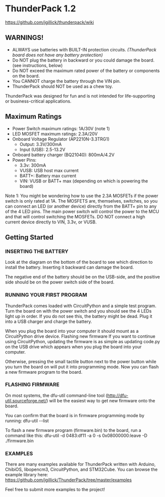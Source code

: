 ThunderPack 1.2
===============
https://github.com/jgillick/thunderpack/wiki


WARNINGS!
----------------
* ALWAYS use batteries with BUILT-IN protection circuits. _(ThunderPack board does not have any battery protection)_
* Do NOT plug the battery in backward or you could damage the board. (see instructions, below)
* Do NOT exceed the maximum rated power of the battery or components on the board.
* You CANNOT charge the battery through the VIN pin.
* ThunderPack should NOT be used as a chew toy.

ThunderPack was designed for fun and is not intended for life-supporting or business-critical applications.

Maximum Ratings
----------------
* Power Switch maximum ratings: 1A/30V (note 1)
* LED MOSFET maximum ratings:  2.3A/20V
* Onboard Voltage Regulator (AP2210N-3.3TRG1)
  * Output: 3.3V/300mA
  * Input (USB): 2.5-13.2V
* Onboard battery charger (BQ21040): 800mA/4.2V
* Power Pins:
  * 3.3v: 300mA
  * VUSB: USB host max current
  * BATT+: Battery max current
  * VIN: VUSB or BATT+ max (depending on which is powering the board)

Note 1:
You might be wondering how to use the 2.3A MOSFETs if the power switch is only rated at 1A. The MOSFETS are, themselves, switches, so you can connect an LED (or another device) directly from the BATT+ pin to any of the 4 LED pins. The main power switch will control the power to the MCU and that will control switching the MOSFETs. DO NOT connect a high current device directly to VIN, 3.3v, or VUSB.

Getting Started
----------------

### INSERTING THE BATTERY
Look at the diagram on the bottom of the board to see which direction to install the battery. Inserting it backward can damage the board.

The negative end of the battery should be on the USB-side, and the positive side should be on the power switch side of the board.


### RUNNING YOUR FIRST PROGRAM
ThunderPack comes loaded with CircuitPython and a simple test program. Turn the board on with the power switch and you should see the 4 LEDs light up in order. If you do not see this, the battery might be dead. Plug it into a USB charger and charge the battery.

When you plug the board into your computer it should mount as a CircuitPython drive device.
Flashing new firmware
If you want to continue using CircuitPython, updating the firmware is as simple as updating code.py on the USB drive which appears when you plug the board into your computer.

Otherwise, pressing the small tactile button next to the power button while you turn the board on will put it into programming mode. Now you can flash a new firmware program to the board.


### FLASHING FIRMWARE
On most systems, the dfu-util command-line tool (http://dfu-util.sourceforge.net/) will be the easiest way to get new firmware onto the board.

You can confirm that the board is in firmware programming mode by running:
dfu-util --list

To flash a new firmware program (firmware.bin) to the board, run a command like this:
dfu-util -d 0483:df11 -a 0 -s 0x08000000:leave -D ./firmware.bin


### EXAMPLES
There are many examples available for ThunderPack written with Arduino, ChibiOS, libopencm3, CircuitPython, and STM32Cube. You can browse the example library here:
https://github.com/jgillick/ThunderPack/tree/master/examples

Feel free to submit more examples to the project!
